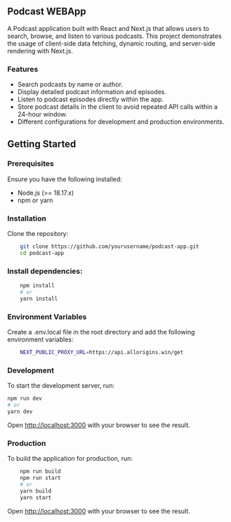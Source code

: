## Podcast WEBApp

A Podcast application built with React and Next.js that allows users to search, browse, and listen to various podcasts. This project demonstrates the usage of client-side data fetching, dynamic routing, and server-side rendering with Next.js.

### Features

-   Search podcasts by name or author.
-   Display detailed podcast information and episodes.
-   Listen to podcast episodes directly within the app.
-   Store podcast details in the client to avoid repeated API calls within a 24-hour window.
-   Different configurations for development and production environments.

## Getting Started

### Prerequisites

Ensure you have the following installed:

-   Node.js (>= 18.17.x)
-   npm or yarn

### Installation

Clone the repository:

```bash
    git clone https://github.com/yourusername/podcast-app.git
    cd podcast-app
```

### Install dependencies:

```bash
    npm install
    # or
    yarn install
```

### Environment Variables

Create a .env.local file in the root directory and add the following environment variables:

```bash
    NEXT_PUBLIC_PROXY_URL=https://api.allorigins.win/get
```

### Development

To start the development server, run:

```bash
npm run dev
# or
yarn dev
```

Open [http://localhost:3000](http://localhost:3000) with your browser to see the result.

### Production

To build the application for production, run:

```bash
    npm run build
    npm run start
    # or
    yarn build
    yarn start
```

Open [http://localhost:3000](http://localhost:3000) with your browser to see the result.


